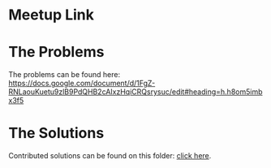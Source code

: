 Meetup Link
===========

The Problems
============
The problems can be found here: https://docs.google.com/document/d/1FgZ-RNLaouKuetu9zlB9PdQHB2cAIxzHqiCRQsrysuc/edit#heading=h.h8om5imbx3f5

The Solutions
=============
Contributed solutions can be found on this folder: [click here](/solutions/2019-nov-25).
